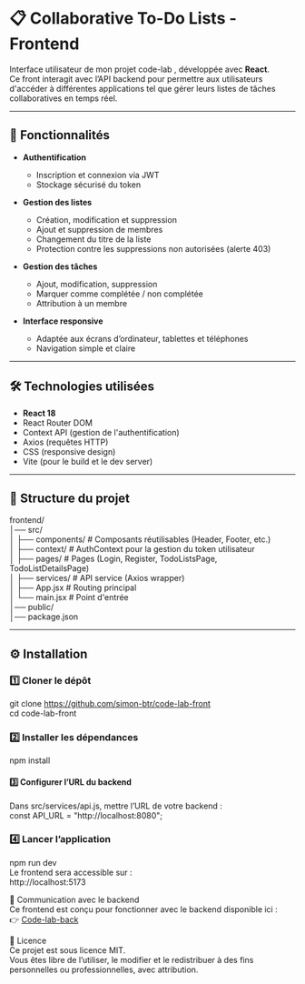 # 📋 Collaborative To-Do Lists - Frontend

Interface utilisateur de mon projet code-lab , développée avec **React**.  
Ce front interagit avec l’API backend pour permettre aux utilisateurs d'accéder à différentes applications tel que gérer leurs listes de tâches collaboratives en temps réel.

---

## 🚀 Fonctionnalités

- **Authentification**
  - Inscription et connexion via JWT
  - Stockage sécurisé du token

- **Gestion des listes**
  - Création, modification et suppression
  - Ajout et suppression de membres
  - Changement du titre de la liste
  - Protection contre les suppressions non autorisées (alerte 403)

- **Gestion des tâches**
  - Ajout, modification, suppression
  - Marquer comme complétée / non complétée
  - Attribution à un membre

- **Interface responsive**
  - Adaptée aux écrans d’ordinateur, tablettes et téléphones
  - Navigation simple et claire

---

## 🛠️ Technologies utilisées

- **React 18**
- React Router DOM
- Context API (gestion de l'authentification)
- Axios (requêtes HTTP)
- CSS (responsive design)
- Vite (pour le build et le dev server)

---

## 📂 Structure du projet

frontend/  
│── src/  
│ ├── components/ # Composants réutilisables (Header, Footer, etc.)  
│ ├── context/ # AuthContext pour la gestion du token utilisateur  
│ ├── pages/ # Pages (Login, Register, TodoListsPage, TodoListDetailsPage)  
│ ├── services/ # API service (Axios wrapper)  
│ ├── App.jsx # Routing principal  
│ └── main.jsx # Point d'entrée  
│── public/  
│── package.json  

---

## ⚙️ Installation

### 1️⃣ Cloner le dépôt
git clone https://github.com/simon-btr/code-lab-front  
cd code-lab-front  

### 2️⃣ Installer les dépendances  
npm install  

#### ️3️⃣ Configurer l’URL du backend
Dans src/services/api.js, mettre l’URL de votre backend :  
const API_URL = "http://localhost:8080";  

### 4️⃣ Lancer l’application
npm run dev  
Le frontend sera accessible sur :  
http://localhost:5173  

📡 Communication avec le backend  
Ce frontend est conçu pour fonctionner avec le backend disponible ici :  
👉 [Code-lab-back](https://github.com/simon-btr/code-lab-back)

📄 Licence  
Ce projet est sous licence MIT.  
Vous êtes libre de l’utiliser, le modifier et le redistribuer à des fins personnelles ou professionnelles, avec attribution.